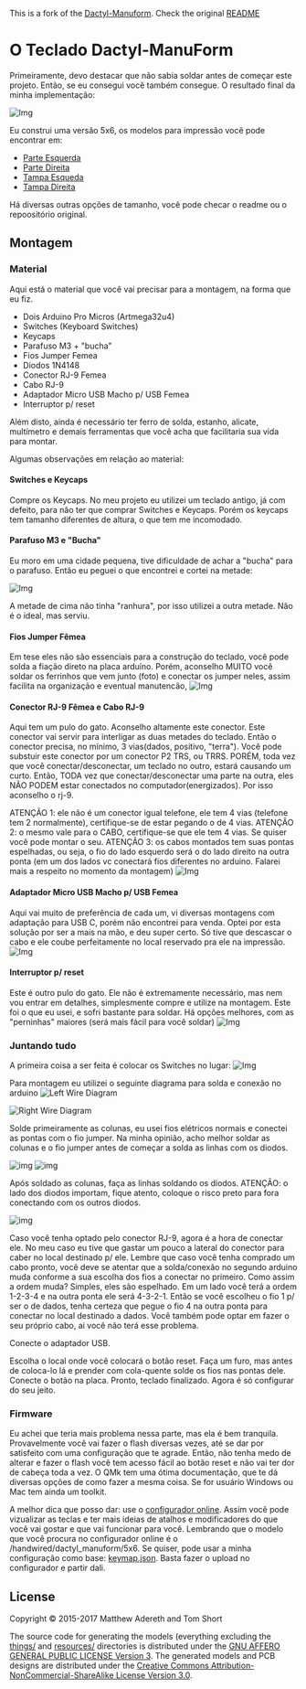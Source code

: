 This is a fork of the [Dactyl-Manuform](https://github.com/abstracthat/dactyl-manuform).
Check the original [README](https://github.com/dezzare/dactyl-manuform/README.original.md)


# O Teclado Dactyl-ManuForm
Primeiramente, devo destacar que não sabia soldar antes de começar este projeto. Então, se eu consegui você também consegue.
O resultado final da minha implementação:

![Img](https://github.com/dezzare/dactyl-manuform/blob/master/dezzare/img/img11.jpeg)

Eu construi uma versão 5x6, os modelos para impressão você pode encontrar em:

* [Parte Esquerda](https://github.com/dezzare/dactyl-manuform/blob/master/dezzare/left-5x6.stl)
* [Parte Direita](https://github.com/dezzare/dactyl-manuform/blob/master/dezzare/right-5x6.stl)
* [Tampa Esqueda](https://github.com/dezzare/dactyl-manuform/blob/master/dezzare/Left_5x6_Bottom_Plate.stl) 
* [Tampa Direita](https://github.com/dezzare/dactyl-manuform/blob/master/dezzare/Right_5x6_Bottom_Plate.stl)

Há diversas outras opções de tamanho, você pode checar o readme ou o repoositório original.

## Montagem

### Material

Aqui está o material que você vai precisar para a montagem, na forma que eu fiz.

* Dois Arduino Pro Micros (Artmega32u4)
* Switches (Keyboard Switches)
* Keycaps
* Parafuso M3 + "bucha"
* Fios Jumper Femea
* Diodos 1N4148
* Conector RJ-9 Femea
* Cabo RJ-9
* Adaptador Micro USB Macho p/ USB Femea
* Interruptor p/ reset

Além disto, ainda é necessário ter ferro de solda, estanho, alicate, multímetro e demais ferramentas que você acha que facilitaria sua vida para montar.

Algumas observações em relação ao material:

#### Switches e Keycaps 
Compre os Keycaps.
No meu projeto eu utilizei um teclado antigo, já com defeito, para não ter que comprar Switches e Keycaps. Porém os keycaps tem tamanho diferentes de altura, o que tem me incomodado.  

#### Parafuso M3 e "Bucha"
Eu moro em uma cidade pequena, tive dificuldade de achar a "bucha" para o parafuso. 
Então eu peguei o que encontrei e cortei na metade: 

![Img](https://github.com/dezzare/dactyl-manuform/blob/master/dezzare/img/img10.jpeg)

A metade de cima não tinha "ranhura", por isso utilizei a outra metade. Não é o ideal, mas serviu. 

#### Fios Jumper Fêmea 
Em tese eles não são essenciais para a construção do teclado, você pode solda a fiação direto na placa arduíno. Porém, aconselho MUITO você soldar os ferrinhos que vem junto (foto) e conectar os jumper neles, assim facilita na organização e eventual manutencão, 
![Img](https://github.com/dezzare/dactyl-manuform/blob/master/dezzare/img/img12.jpeg)


#### Conector RJ-9 Fêmea e Cabo RJ-9
Aqui tem um pulo do gato. Aconselho altamente este conector.
Este conector vai servir para interligar as duas metades do teclado. Então o conector precisa, no mínimo, 3 vias(dados, positivo, "terra").
Você pode substuir este conector por um conector P2 TRS, ou TRRS. PORÉM, toda vez que você conectar/desconectar, um teclado no outro, estará causando um curto. Então, TODA vez que conectar/desconectar uma parte na outra, eles NÃO PODEM estar conectados no computador(energizados). Por isso aconselho o rj-9.

ATENÇÃO 1: ele não é um conector igual telefone, ele tem 4 vias (telefone tem 2 normalmente), certifique-se de estar pegando o de 4 vias. 
ATENÇÃO 2: o mesmo vale para o CABO, certifique-se que ele tem 4 vias. Se quiser você pode montar o seu. 
ATENÇÃO 3: os cabos montados tem suas pontas espelhadas, ou seja, o fio do lado esquerdo será o do lado direito na outra ponta (em um dos lados vc conectará fios diferentes no arduino. Falarei mais a respeito no momento da montagem)
![Img](https://github.com/dezzare/dactyl-manuform/blob/master/dezzare/img/img13.jpeg)
  

#### Adaptador Micro USB Macho p/ USB Femea
Aqui vai muito de preferência de cada um, vi diversas montagens com adaptação para USB C, porém não encontrei para venda. 
Optei por esta solução por ser a mais na mão, e deu super certo. 
Só tive que descascar o cabo e ele coube perfeitamente no local reservado pra ele na impressão. 
![Img](https://github.com/dezzare/dactyl-manuform/blob/master/dezzare/img/img9.jpeg)


#### Interruptor p/ reset
Este é outro pulo do gato. Ele não é extremamente necessário, mas nem vou entrar em detalhes, simplesmente compre e utilize na montagem. 
Este foi o que eu usei, e sofri bastante para soldar. Há opções melhores, com as "perninhas" maiores (será mais fácil para você soldar)
![Img](https://github.com/dezzare/dactyl-manuform/blob/master/dezzare/img/img14.jpeg)



### Juntando tudo 

A primeira coisa a ser feita é colocar os Switches no lugar:
![Img](https://github.com/dezzare/dactyl-manuform/blob/master/dezzare/img/img1.jpeg)

Para montagem eu utilizei o seguinte diagrama para solda e conexão no arduino
![Left Wire Diagram](/resources/dactyl_manuform_left_wire_diagram.png)

![Right Wire Diagram](/resources/dactyl_manuform_right_wire_diagram.png)

Solde primeiramente as colunas, eu usei fios elétricos normais e conectei as pontas com o fio jumper.
Na minha opinião, acho melhor soldar as colunas e o fio jumper antes de começar a solda as linhas com os diodos.

![img](https://github.com/dezzare/dactyl-manuform/blob/master/dezzare/img/img4.jpeg)
![img](https://github.com/dezzare/dactyl-manuform/blob/master/dezzare/img/img6.jpeg)

Após soldado as colunas, faça as linhas soldando os diodos.
ATENÇÃO: o lado dos diodos importam, fique atento, coloque o risco preto para fora conectando com os outros diodos. 

![img](https://github.com/dezzare/dactyl-manuform/blob/master/dezzare/img/img5.jpeg)


Caso você tenha optado pelo conector RJ-9, agora é a hora de conectar ele. 
No meu caso eu tive que gastar um pouco a lateral do conector para caber no local destinado p/ ele.
Lembre que caso você tenha comprado um cabo pronto, você deve se atentar que a solda/conexão no segundo arduino muda conforme a sua escolha dos fios a conectar no primeiro.
Como assim a ordem muda? Simples, eles são espelhado. Em um lado você terá a ordem 1-2-3-4 e na outra ponta ele será 4-3-2-1. Então se você escolheu o fio 1 p/ ser o de dados, tenha certeza que pegue o fio 4 na outra ponta para conectar no local destinado a dados.
Você também pode optar em fazer o seu próprio cabo, ai você não terá esse problema.

Conecte o adaptador USB.

Escolha o local onde você colocará o botão reset. Faça um furo, mas antes de coloca-lo lá e prender com cola-quente solde os fios nas pontas dele. Conecte o botão na placa.
Pronto, teclado finalizado. Agora é só configurar do seu jeito.


### Firmware

Eu achei que teria mais problema nessa parte, mas ela é bem tranquila. 
Provavelmente você vai fazer o flash diversas vezes, até se dar por satisfeito com uma configuração que te agrade. Então, não tenha medo de alterar e fazer o flash você tem acesso fácil ao botão reset e não vai ter dor de cabeça toda a vez.
O QMk tem uma ótima documentação, que te dá diversas opções de como fazer a mesma coisa. Se for usuário Windows ou Mac tem ainda um toolkit.

A melhor dica que posso dar: use o [configurador online](https://config.qmk.fm/#/). Assim você pode vizualizar as teclas e ter mais ideias de atalhos e modificadores do que você vai gostar e que vai funcionar para você.
Lembrando que o modelo que você procura no configurador online é o /handwired/dactyl_manuform/5x6.
Se quiser, pode usar a minha configuração como base: [keymap.json](dezzare/keymap.json). Basta fazer o upload no configurador e partir dali.


## License

Copyright © 2015-2017 Matthew Adereth and Tom Short

The source code for generating the models (everything excluding the [things/](things/) and [resources/](resources/) directories is distributed under the [GNU AFFERO GENERAL PUBLIC LICENSE Version 3](LICENSE).  The generated models and PCB designs are distributed under the [Creative Commons Attribution-NonCommercial-ShareAlike License Version 3.0](LICENSE-models).
